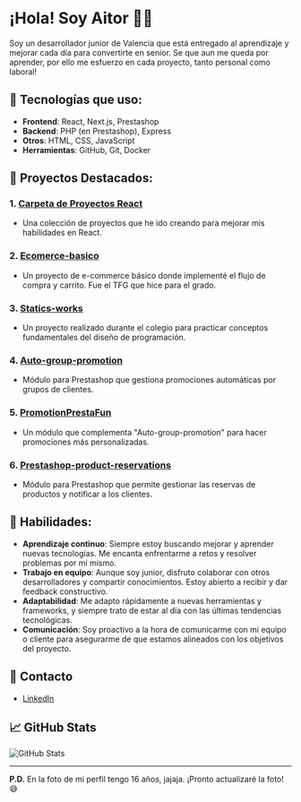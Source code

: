 # ¡Hola! Soy Aitor 🚀🌙

Soy un desarrollador junior de Valencia que está entregado al aprendizaje y mejorar cada día para convertirte en senior. Se que aun me queda por aprender, por ello me esfuerzo en cada proyecto, tanto personal como laboral!
## 🌱 Tecnologías que uso:
- **Frontend**: React, Next.js, Prestashop
- **Backend**: PHP (en Prestashop), Express
- **Otros**: HTML, CSS, JavaScript
- **Herramientas**: GitHub, Git, Docker

## 🚀 Proyectos Destacados:
### 1. [Carpeta de Proyectos React](https://github.com/Joaiser/Proyectos-React)
   - Una colección de proyectos que he ido creando para mejorar mis habilidades en React.
   
### 2. [Ecomerce-basico](https://github.com/Joaiser/Ecomerce-basico)
   - Un proyecto de e-commerce básico donde implementé el flujo de compra y carrito. Fue el TFG que hice para el grado.

### 3. [Statics-works](https://github.com/Joaiser/statics-works)
   - Un proyecto realizado durante el colegio para practicar conceptos fundamentales del diseño de programación.

### 4. [Auto-group-promotion](https://github.com/Joaiser/auto-group-promotion)
   - Módulo para Prestashop que gestiona promociones automáticas por grupos de clientes.

### 5. [PromotionPrestaFun](https://github.com/Joaiser/PromotionPrestaFun)
   - Un módulo que complementa "Auto-group-promotion" para hacer promociones más personalizadas.

### 6. [Prestashop-product-reservations](https://github.com/Joaiser/prestashop-product-reservations)
   - Módulo para Prestashop que permite gestionar las reservas de productos y notificar a los clientes.

## 💼 Habilidades:
- **Aprendizaje continuo**: Siempre estoy buscando mejorar y aprender nuevas tecnologías. Me encanta enfrentarme a retos y resolver problemas por mí mismo.
- **Trabajo en equipo**: Aunque soy junior, disfruto colaborar con otros desarrolladores y compartir conocimientos. Estoy abierto a recibir y dar feedback constructivo.
- **Adaptabilidad**: Me adapto rápidamente a nuevas herramientas y frameworks, y siempre trato de estar al día con las últimas tendencias tecnológicas.
- **Comunicación**: Soy proactivo a la hora de comunicarme con mi equipo o cliente para asegurarme de que estamos alineados con los objetivos del proyecto.

## 📢 Contacto
- [LinkedIn](https://www.linkedin.com/in/aitor-vicent-2534392b7/)

## 📈 GitHub Stats
![GitHub Stats](https://github-readme-stats.vercel.app/api?username=Joaiser&show_icons=true&count_private=true&theme=radical)

---

**P.D.** En la foto de mi perfil tengo 16 años, jajaja. ¡Pronto actualizaré la foto! 😅
